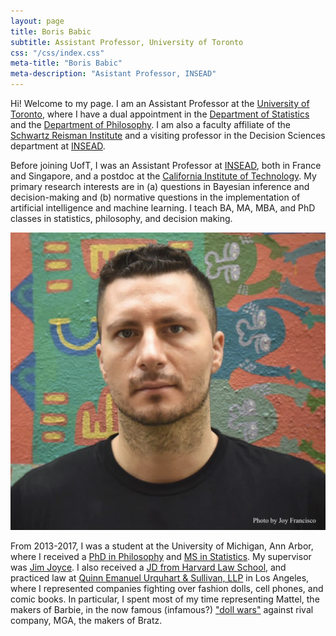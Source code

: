```yaml
---
layout: page
title: Boris Babic
subtitle: Assistant Professor, University of Toronto
css: "/css/index.css"
meta-title: "Boris Babic"
meta-description: "Asistant Professor, INSEAD"
---
```


Hi! Welcome to my page. I am an Assistant Professor at the [University of Toronto](https://www.utoronto.ca), where I have a dual appointment in the [Department of Statistics](https://www.statistics.utoronto.ca/people/directories/all-faculty/boris-babic) and the [Department of Philosophy](https://philosophy.utoronto.ca/directory/boris-babic/). I am also a faculty affiliate of the [Schwartz Reisman Institute](https://srinstitute.utoronto.ca) and a visiting professor in the Decision Sciences department at [INSEAD](https://www.insead.edu/). 

Before joining UofT, I was an Assistant Professor at [INSEAD](https://www.insead.edu/), both in France and Singapore, and a postdoc at the [California Institute of Technology](http://hss.divisions.caltech.edu/people/boris-babic). My primary research interests are in (a) questions in Bayesian inference and decision-making and (b) normative questions in the implementation of artificial intelligence and machine learning. I teach BA, MA, MBA, and PhD classes in statistics, philosophy, and decision making. 

<img style="max-width: 100%; height: auto; " src="/img/profile_photo.png" />

From 2013-2017, I was a student at the University of Michigan, Ann Arbor, where I received a [PhD in Philosophy](https://lsa.umich.edu/philosophy) and [MS in Statistics](https://lsa.umich.edu/stats). My supervisor was [Jim Joyce](http://www-personal.umich.edu/~jjoyce/). <!--- My dissertation was entitled, unsurprisingly, Foundations of Epistemic Risk.--> 
I also received a [JD from Harvard Law School](https://hls.harvard.edu/), and practiced law at [Quinn Emanuel Urquhart & Sullivan, LLP](https://www.quinnemanuel.com/) in Los Angeles, where I represented companies fighting over fashion dolls, cell phones, and comic books. In particular, I spent most of my time representing Mattel, the makers of Barbie, in the now famous (infamous?) ["doll wars"](https://www.newyorker.com/magazine/2018/01/22/when-barbie-went-to-war-with-bratz) against rival company, MGA, the makers of Bratz. 

<!--
![profile_pic](/img/profile_photo.png)
&nbsp;
&nbsp;
&nbsp;
&nbsp;
&nbsp;
&nbsp;
&nbsp;

* * *

<p><font color="#97A0AF">This website is created with jekyll and based on the theme <a href="https://beautifuljekyll.com">beautiful-jekyll</a>. 

&nbsp;
&nbsp;
&nbsp;
&nbsp;
&nbsp;
&nbsp;
<!-- And prior to that, [I mostly tried](/img/hockey.jpg), and failed, to become a professional hockey player. -->
